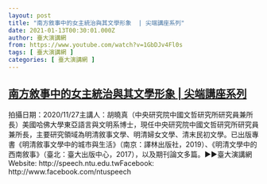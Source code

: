 ```yaml
---
layout: post
title: "南方敘事中的女主統治與其文學形象  | 尖端講座系列"
date: 2021-01-13T00:30:01.000Z
author: 臺大演講網
from: https://www.youtube.com/watch?v=1GbDJv4Fl0s
tags: [ 臺大演講網 ]
categories: [ 臺大演講網 ]
---
```

<!--1610497801000-->
[南方敘事中的女主統治與其文學形象  | 尖端講座系列](https://www.youtube.com/watch?v=1GbDJv4Fl0s)
------

<div>
拍攝日期：2020/11/27主講人：胡曉真（中央研究院中國文哲研究所研究員兼所長）美國哈佛大學東亞語言與文明系博士，現任中央研究院中國文哲研究所研究員兼所長，主要研究領域為明清敘事文學、明清婦女文學、清末民初文學。已出版專書《明清敘事文學中的城市與生活》（南京：譯林出版社，2019）、《明清文學中的西南敘事》（臺北：臺大出版中心，2017），以及期刊論文多篇。►►臺大演講網Website: http://speech.ntu.edu.twFacebook: http://www.facebook.com/ntuspeech
</div>
